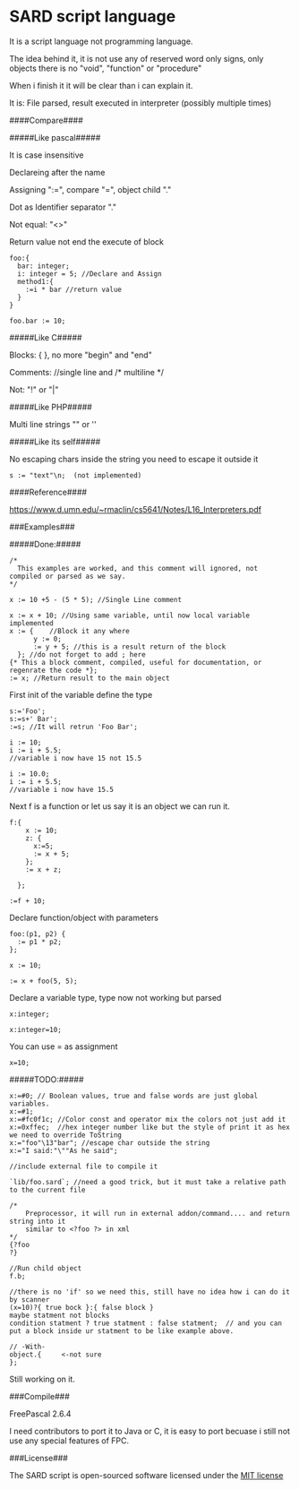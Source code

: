 SARD script language
====================

It is a script language not programming language.

The idea behind it, it is not use any of reserved word only signs, only objects there is no "void", "function" or "procedure"

When i finish it it will be clear than i can explain it.

It is: File parsed, result executed in interpreter (possibly multiple times)

####Compare####

#####Like pascal#####

  It is case insensitive

  Declareing after the name

  Assigning ":=", compare "=", object child "."

  Dot as Identifier separator "."

  Not equal: "<>"

  Return value not end the execute of block

    foo:{
      bar: integer;
      i: integer = 5; //Declare and Assign
      method1:{
        :=i * bar //return value
      }
    }

    foo.bar := 10;

#####Like C#####

  Blocks: { }, no more "begin" and "end"

  Comments: //single line and /* multiline */

  Not: "!"  or "|"

#####Like PHP#####

  Multi line strings "" or ''

#####Like its self#####

  No escaping chars inside the string you need to escape it outside it

    s := "text"\n;  (not implemented)

####Reference####

  https://www.d.umn.edu/~rmaclin/cs5641/Notes/L16_Interpreters.pdf

###Examples###

#####Done:#####

    /*
      This examples are worked, and this comment will ignored, not compiled or parsed as we say.
    */

    x := 10 +5 - (5 * 5); //Single Line comment

    x := x + 10; //Using same variable, until now local variable implemented
    x := {    //Block it any where
          y := 0;
          := y + 5; //this is a result return of the block
      }; //do not forget to add ; here
    {* This a block comment, compiled, useful for documentation, or regenrate the code *};
    := x; //Return result to the main object

First init of the variable define the type

    s:='Foo';
    s:=s+' Bar';
    :=s; //It will retrun 'Foo Bar';

    i := 10;
    i := i + 5.5;
    //variable i now have 15 not 15.5

    i := 10.0;
    i := i + 5.5;
    //variable i now have 15.5

Next f is a function or let us say it is an object we can run it.

    f:{
        x := 10;
        z: {
          x:=5;
          := x + 5;
        };
        := x + z;

      };

    :=f + 10;

Declare function/object with parameters

    foo:(p1, p2) {
      := p1 * p2;
    };

    x := 10;

    := x + foo(5, 5);



Declare a variable type, type now not working but parsed

    x:integer;

    x:integer=10;

You can use = as assignment

    x=10;


#####TODO:#####

    x:=#0; // Boolean values, true and false words are just global variables.
    x:=#1;
    x:=#fc0f1c; //Color const and operator mix the colors not just add it
    x:=0xffec;  //hex integer number like but the style of print it as hex we need to override ToString
    x:="foo"\13"bar"; //escape char outside the string
    x:="I said:"\""As he said";

    //include external file to compile it

    `lib/foo.sard`; //need a good trick, but it must take a relative path to the current file

    /*
        Preprocessor, it will run in external addon/command.... and return string into it
        similar to <?foo ?> in xml
    */
    {?foo
    ?}

    //Run child object
    f.b;

    //there is no 'if' so we need this, still have no idea how i can do it by scanner
    (x=10)?{ true bock }:{ false block }
    maybe statment not blocks
    condition statment ? true statment : false statment;  // and you can put a block inside ur statment to be like example above.

    // -With-
    object.{     <-not sure
    };

Still working on it.

###Compile###

FreePascal 2.6.4

I need contributors to port it to Java or C, it is easy to port becuase i still not use any special features of FPC.

###License###

The SARD script is open-sourced software licensed under the [MIT license](http://opensource.org/licenses/MIT)